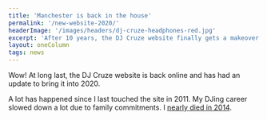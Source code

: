 ```yaml
---
title: 'Manchester is back in the house'
permalink: '/new-website-2020/'
headerImage: '/images/headers/dj-cruze-headphones-red.jpg'
excerpt: 'After 10 years, the DJ Cruze website finally gets a makeover.'
layout: oneColumn
tags: news
---
```


Wow! At long last, the DJ Cruze website is back online and has had an update to bring it into 2020.

A lot has happened since I last touched the site in 2011. My DJing career slowed down a lot due to family commitments. I [nearly died in 2014](https://marclittlemore.com/how-i-almost-died).
